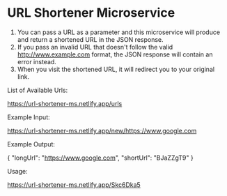 # URL Shortener Microservice

1. You can pass a URL as a parameter and this microservice will produce and return a shortened URL in the JSON response.
2. If you pass an invalid URL that doesn't follow the valid http://www.example.com format, the JSON response will contain an error instead.
3. When you visit the shortened URL, it will redirect you to your original link.

List of Available Urls: 

https://url-shortener-ms.netlify.app/urls 


Example Input: 

https://url-shortener-ms.netlify.app/new/https://www.google.com 


Example Output: 

{ "longUrl": "https://www.google.com", "shortUrl": "BJaZZgT9" }


Usage: 

https://url-shortener-ms.netlify.app/Skc6Dka5
